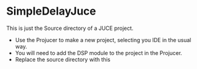 # SimpleDelayJuce

This is just the Source directory of a JUCE project. 
- Use the Projucer to make a new project, selecting you IDE in the usual way.
- You will need to add the DSP module to the project in the Projucer.
- Replace the source directory with this
